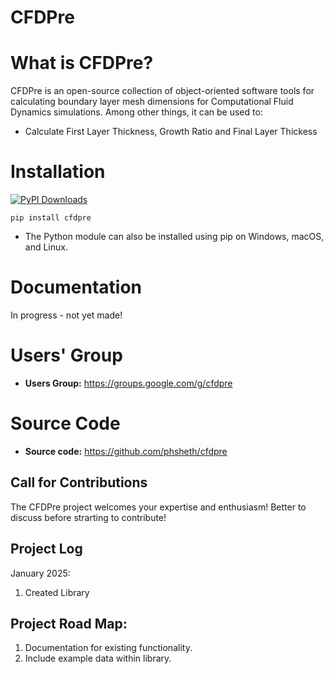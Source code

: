 # CFDPre


What is CFDPre?
================

CFDPre is an open-source collection of object-oriented software tools for
calculating boundary layer mesh dimensions for Computational Fluid Dynamics simulations.
Among other things, it can be used to:

* Calculate First Layer Thickness, Growth Ratio and Final Layer Thickess


Installation
============

[![PyPI Downloads](https://img.shields.io/pypi/v/cfdpre?label=PyPI%20downloads)](
https://pypi.org/project/cfdpre/)

    pip install cfdpre

- The Python module can also be installed using pip on Windows, macOS, and Linux.

Documentation
=============

In progress - not yet made!

Users' Group
============

- **Users Group:** https://groups.google.com/g/cfdpre

Source Code
===========

- **Source code:** https://github.com/phsheth/cfdpre

Call for Contributions
----------------------

The CFDPre project welcomes your expertise and enthusiasm! Better to discuss before strarting to contribute!


## Project Log
January 2025:
1. Created Library


## Project Road Map:

1. Documentation for existing functionality.
2. Include example data within library.






